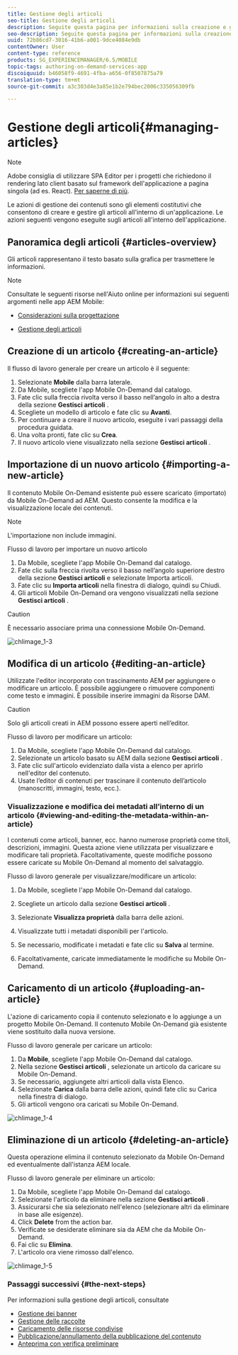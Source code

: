 ```yaml
---
title: Gestione degli articoli
seo-title: Gestione degli articoli
description: Seguite questa pagina per informazioni sulla creazione e gestione degli articoli.
seo-description: Seguite questa pagina per informazioni sulla creazione e gestione degli articoli.
uuid: 72b86cd7-3016-41b6-a001-9dce4084e9db
contentOwner: User
content-type: reference
products: SG_EXPERIENCEMANAGER/6.5/MOBILE
topic-tags: authoring-on-demand-services-app
discoiquuid: b46058f9-4691-4fba-a656-0f8507875a79
translation-type: tm+mt
source-git-commit: a3c303d4e3a85e1b2e794bec2006c335056309fb

---
```



# Gestione degli articoli{#managing-articles}

>[!NOTE]
>
>Adobe consiglia di utilizzare SPA Editor per i progetti che richiedono il rendering lato client basato sul framework dell&#39;applicazione a pagina singola (ad es. React). [Per saperne di più](/help/sites-developing/spa-overview.md).

Le azioni di gestione dei contenuti sono gli elementi costitutivi che consentono di creare e gestire gli articoli all&#39;interno di un&#39;applicazione. Le azioni seguenti vengono eseguite sugli articoli all&#39;interno dell&#39;applicazione.

## Panoramica degli articoli {#articles-overview}

Gli articoli rappresentano il testo basato sulla grafica per trasmettere le informazioni.

>[!NOTE]
>
>Consultate le seguenti risorse nell&#39;Aiuto online per informazioni sui seguenti argomenti nelle app AEM Mobile:
>
>* [Considerazioni sulla progettazione](https://helpx.adobe.com/digital-publishing-solution/help/design-app.html)
   >
   >
* [Gestione degli articoli](https://helpx.adobe.com/digital-publishing-solution/help/creating-articles.html)
>



## Creazione di un articolo {#creating-an-article}

Il flusso di lavoro generale per creare un articolo è il seguente:

1. Selezionate **Mobile** dalla barra laterale.
1. Da Mobile, scegliete l&#39;app Mobile On-Demand dal catalogo.
1. Fate clic sulla freccia rivolta verso il basso nell’angolo in alto a destra della sezione **Gestisci articoli** .
1. Scegliete un modello di articolo e fate clic su **Avanti**.
1. Per continuare a creare il nuovo articolo, eseguite i vari passaggi della procedura guidata.
1. Una volta pronti, fate clic su **Crea**.
1. Il nuovo articolo viene visualizzato nella sezione **Gestisci articoli** .

## Importazione di un nuovo articolo {#importing-a-new-article}

Il contenuto Mobile On-Demand esistente può essere scaricato (importato) da Mobile On-Demand ad AEM. Questo consente la modifica e la visualizzazione locale dei contenuti.

>[!NOTE]
>
>L&#39;importazione non include immagini.

Flusso di lavoro per importare un nuovo articolo

1. Da Mobile, scegliete l&#39;app Mobile On-Demand dal catalogo.
1. Fate clic sulla freccia rivolta verso il basso nell’angolo superiore destro della sezione **Gestisci articoli** e selezionate Importa articoli.
1. Fate clic su **Importa articoli** nella finestra di dialogo, quindi su Chiudi.
1. Gli articoli Mobile On-Demand ora vengono visualizzati nella sezione **Gestisci articoli** .

>[!CAUTION]
>
>È necessario associare prima una connessione Mobile On-Demand.

![chlimage_1-3](assets/chlimage_1-3.gif)

## Modifica di un articolo {#editing-an-article}

Utilizzate l&#39;editor incorporato con trascinamento AEM per aggiungere o modificare un articolo. È possibile aggiungere o rimuovere componenti come testo e immagini. È possibile inserire immagini da Risorse DAM.

>[!CAUTION]
>
>Solo gli articoli creati in AEM possono essere aperti nell’editor.

Flusso di lavoro per modificare un articolo:

1. Da Mobile, scegliete l&#39;app Mobile On-Demand dal catalogo.
1. Selezionate un articolo basato su AEM dalla sezione **Gestisci articoli** .
1. Fate clic sull&#39;articolo evidenziato dalla vista a elenco per aprirlo nell&#39;editor del contenuto.
1. Usate l’editor di contenuti per trascinare il contenuto dell’articolo (manoscritti, immagini, testo, ecc.).

### Visualizzazione e modifica dei metadati all’interno di un articolo {#viewing-and-editing-the-metadata-within-an-article}

I contenuti come articoli, banner, ecc. hanno numerose proprietà come titoli, descrizioni, immagini. Questa azione viene utilizzata per visualizzare e modificare tali proprietà. Facoltativamente, queste modifiche possono essere caricate su Mobile On-Demand al momento del salvataggio.

Flusso di lavoro generale per visualizzare/modificare un articolo:

1. Da Mobile, scegliete l&#39;app Mobile On-Demand dal catalogo.
1. Scegliete un articolo dalla sezione **Gestisci articoli** .

1. Selezionate **Visualizza proprietà** dalla barra delle azioni.
1. Visualizzate tutti i metadati disponibili per l&#39;articolo.
1. Se necessario, modificate i metadati e fate clic su **Salva** al termine.
1. Facoltativamente, caricate immediatamente le modifiche su Mobile On-Demand.

## Caricamento di un articolo {#uploading-an-article}

L&#39;azione di caricamento copia il contenuto selezionato e lo aggiunge a un progetto Mobile On-Demand. Il contenuto Mobile On-Demand già esistente viene sostituito dalla nuova versione.

Flusso di lavoro generale per caricare un articolo:

1. Da **Mobile**, scegliete l&#39;app Mobile On-Demand dal catalogo.
1. Nella sezione **Gestisci articoli** , selezionate un articolo da caricare su Mobile On-Demand.
1. Se necessario, aggiungete altri articoli dalla vista Elenco.
1. Selezionate **Carica** dalla barra delle azioni, quindi fate clic su Carica nella finestra di dialogo.
1. Gli articoli vengono ora caricati su Mobile On-Demand.

![chlimage_1-4](assets/chlimage_1-4.gif)

## Eliminazione di un articolo {#deleting-an-article}

Questa operazione elimina il contenuto selezionato da Mobile On-Demand ed eventualmente dall&#39;istanza AEM locale.

Flusso di lavoro generale per eliminare un articolo:

1. Da Mobile, scegliete l&#39;app Mobile On-Demand dal catalogo.
1. Selezionate l&#39;articolo da eliminare nella sezione **Gestisci articoli** .
1. Assicurarsi che sia selezionato nell&#39;elenco (selezionare altri da eliminare in base alle esigenze).
1. Click **Delete** from the action bar.
1. Verificate se desiderate eliminare sia da AEM che da Mobile On-Demand.
1. Fai clic su **Elimina**.
1. L&#39;articolo ora viene rimosso dall&#39;elenco.

![chlimage_1-5](assets/chlimage_1-5.gif)

### Passaggi successivi {#the-next-steps}

Per informazioni sulla gestione degli articoli, consultate

* [Gestione dei banner](/help/mobile/mobile-on-demand-managing-banners.md)
* [Gestione delle raccolte](/help/mobile/mobile-on-demand-managing-collections.md)
* [Caricamento delle risorse condivise](/help/mobile/mobile-on-demand-shared-resources.md)
* [Pubblicazione/annullamento della pubblicazione del contenuto](/help/mobile/mobile-on-demand-publishing-unpublishing.md)
* [Anteprima con verifica preliminare](/help/mobile/aem-mobile-manage-ondemand-services.md)
